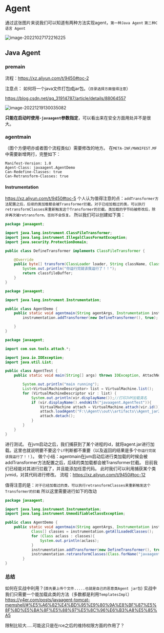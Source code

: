 # Agent

通过这张图片来说我们可以知道有两种方法实现agent，`第一种Java Agent` `第二种C语言 Agent`

![image-20221027172216225](https://cdn.jsdelivr.net/gh/zx-creat/myblog@master/img/202212191133459.webp)

## Java Agent

### premain

流程：https://xz.aliyun.com/t/9450#toc-2

注意点：
如何将一个java文件打包成jar包。（`目录选择方面值得注意`）

https://blog.csdn.net/qq_31914787/article/details/88064557

![image-20221219130035082](https://cdn.jsdelivr.net/gh/zx-creat/myblog@master/img/202212191300179.png)

**只能在启动时使用`-javaagent`参数指定**，可以看出来在安全方面用处并不是很大。

### agentmain

（图个方便吧亦或者图个流程类似）需要修改的地方。
在`META-INF/MANIFEST.MF`中需要新增两行，完整如下：

```
Manifest-Version: 1.0
Agent-Class: javaagent.AgentDemo
Can-Redefine-Classes: true
Can-Retransform-Classes: true

```

#### Instrumentation

https://xz.aliyun.com/t/9450#toc-5
个人认为值得注意的点：`addTransformer方法配置之后，后续的类加载都会被Transformer拦截。对于已经加载过的类，可以执行retransformClasses来重新触发这个Transformer的拦截。类加载的字节码被修改后，除非再次被retransform，否则不会恢复。`
所以我们可以创建如下类：

```java
package javaagent;

import java.lang.instrument.ClassFileTransformer;
import java.lang.instrument.IllegalClassFormatException;
import java.security.ProtectionDomain;

public class DefineTransformer implements ClassFileTransformer {

    @Override
    public byte[] transform(ClassLoader loader, String className, Class<?> classBeingRedefined, ProtectionDomain protectionDomain, byte[] classfileBuffer) throws IllegalClassFormatException {
        System.out.println("你运行完就该我运行了！！");
        return classfileBuffer;
    }
}

```

```java
package javaagent;

import java.lang.instrument.Instrumentation;

public class AgentDemo {
    public static void agentmain(String agentArgs, Instrumentation instrumentation) {
        instrumentation.addTransformer(new DefineTransformer(), true);

    }
}

```

```java
package javaagent;

import com.sun.tools.attach.*;

import java.io.IOException;
import java.util.List;

public class AgentTest {
    public static void main(String[] args) throws IOException, AttachNotSupportedException, AgentLoadException, AgentInitializationException {

        System.out.println("main running");
        List<VirtualMachineDescriptor> list = VirtualMachine.list();
        for (VirtualMachineDescriptor vir : list) {
            System.out.println(vir.displayName());//打印JVM加载类名
            if (vir.displayName().endsWith("javaagent.AgentTest")){
                VirtualMachine attach = VirtualMachine.attach(vir.id());   //attach注入一个jvm id注入进去
                attach.loadAgent("F:\\Agent\\out\\artifacts\\Agent_jar2\\Agent.jar");//加载agent
                attach.detach();
            }
        }
    }
}

```

进行测试。
在jvm启动之后，我们捕获到了某个进程的id，就将agent.jar进行加载。这里也就说明要不要这个`if`判断都不重要（以及返回的结果是多个`你运行完就该我运行了！！`）。
做个小结：agentmain在jvm启动后进行类加载的时候会被addTransformer方法配置之后，后续的类加载都会被Transformer拦截。
目前我们已经能对其进行拦截了，并且能添加任意代码。
此时我们可以利用捕获某个类jvmid，对其代码进行修改。
流程：https://xz.aliyun.com/t/9450#toc-12

值得注意的是：`对于已经加载过的类，可以执行retransformClasses来重新触发这个Transformer的拦截`
所以这里需要进行如下的改动

```java
package javaagent;

import java.lang.instrument.Instrumentation;
import java.lang.instrument.UnmodifiableClassException;

public class AgentDemo {
    public static void agentmain(String agentArgs, Instrumentation instrumentation) throws UnmodifiableClassException, ClassNotFoundException {
            Class[] classes = instrumentation.getAllLoadedClasses();
            for (Class aclass : classes){
                System.out.println(aclass);
            }
            instrumentation.addTransformer(new DefineTransformer(), true);
            instrumentation.retransformClasses(Class.forName("javaagent.hello"));
        }
}

```

### 总结

如何在实战中利用？(`首先要上传个文件.....也就是自己的恶意类Agent jar包`)
实战中我们只需要一个能加载此类的方法（多数都是利用`TemplatesImpl`）
https://y4er.com/posts/javaagent-tomcat-memshell/#%E5%A6%82%E4%BD%95%E9%80%9A%E8%BF%87%E5%8F%8D%E5%BA%8F%E5%88%97%E5%8C%96%E6%B3%A8%E5%85%A5

限制比较大.....可能这只是在rce之后的维持权限方面的作用了？




